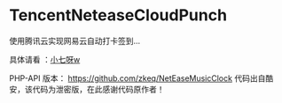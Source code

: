 # TencentNeteaseCloudPunch
使用腾讯云实现网易云自动打卡签到...

具体请看 ：[小七呀w](https://wwxiaoqi.me/tech/tencentneteasecloudpunch)

PHP-API 版本：
https://github.com/zkeq/NetEaseMusicClock
代码出自酷安，该代码为泄密版，在此感谢代码原作者！
